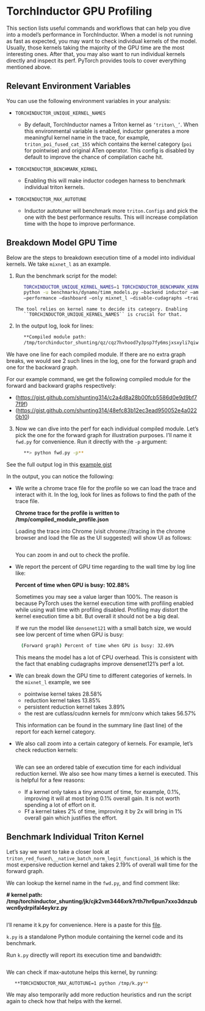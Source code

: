 # TorchInductor GPU Profiling

This section lists useful commands and workflows that can help
you dive into a model’s performance in TorchInductor. When a model is not
running as fast as expected, you may want to check individual kernels of the
model. Usually, those kernels taking the majority of the
GPU time are the most interesting ones. After that, you
may also want to run individual kernels directly and inspect its perf.
PyTorch provides tools to cover everything mentioned above.

## Relevant Environment Variables

You can use the following environment variables in your analysis:

-  ``TORCHINDUCTOR_UNIQUE_KERNEL_NAMES``

   -  By default, TorchInductor names a Triton kernel as ``‘triton\_’``. When
      this environmental variable is enabled, inductor generates a more
      meaningful kernel name in the trace, for example,
      ``triton_poi_fused_cat_155`` which contains the kernel category
      (``poi`` for pointwise) and original ATen
      operator. This config is disabled by default to improve the chance of
      compilation cache hit.

-  ``TORCHINDUCTOR_BENCHMARK_KERNEL``

   -  Enabling this will make inductor codegen harness to benchmark
      individual triton kernels.

-  ``TORCHINDUCTOR_MAX_AUTOTUNE``

   -  Inductor autotuner will benchmark more ``triton.Configs`` and pick the
      one with the best performance results. This will increase compilation
      time with the hope to improve performance.

## Breakdown Model GPU Time

Below are the steps to breakdown execution time of a model into
individual kernels. We take ``mixnet_l`` as an example.

1. Run the benchmark script for the model:

   ```bash
      TORCHINDUCTOR_UNIQUE_KERNEL_NAMES=1 TORCHINDUCTOR_BENCHMARK_KERNEL=1
      python -u benchmarks/dynamo/timm_models.py –backend inductor –amp
      –performance –dashboard –only mixnet_l –disable-cudagraphs –training
   ```
   ```{note}
   The tool relies on kernel name to decide its category. Enabling
      ``TORCHINDUCTOR_UNIQUE_KERNEL_NAMES`` is crucial for that.
   ```
2. In the output log, look for lines:

   ```bash
      **Compiled module path:
      /tmp/torchinductor_shunting/qz/cqz7hvhood7y3psp7fy6msjxsxyli7qiwiybizdwtjw6ffyq5wwd.py**
   ```

We have one line for each compiled module. If there are no extra graph
breaks, we would see 2 such lines in the log, one for the forward graph
and one for the backward graph.

For our example command, we get the following compiled module for the
forward and backward graphs respectively:

-  (https://gist.github.com/shunting314/c2a4d8a28b00fcb5586d0e9d9bf77f9f)
-  (https://gist.github.com/shunting314/48efc83b12ec3ead950052e4a0220b10)

3. Now we can dive into the perf for each individual compiled module.
   Let’s pick the one for the forward graph for illustration purposes.
   I’ll name it ``fwd.py`` for convenience. Run it directly with the
   ``-p`` argument:

   ```bash
      **> python fwd.py -p**
   ```

See the full output log in this [example gist](https://gist.github.com/shunting314/8243734a38b5733ea78479209c0ae893)

In the output, you can notice the following:

* We write a chrome trace file for the profile so we can load the trace and interact with it. In the log, look for lines as follows to find the path of the trace file.


  **Chrome trace for the profile is written to /tmp/compiled_module_profile.json**

   Loading the trace into Chrome (visit chrome://tracing in the chrome browser and load the file as the UI suggested) will show UI as follows:

   ```{image} _static/img/inductor_profiling/trace.png
   ```

   You can zoom in and out to check the profile.

* We report the percent of GPU time regarding to the wall time by log line like:

  **Percent of time when GPU is busy: 102.88%**

  Sometimes you may see a value larger than 100%. The reason is because PyTorch
  uses the kernel execution time with profiling enabled while using wall time
  with profiling disabled. Profiling may distort the kernel execution time a
  bit. But overall it should not be a big deal.

  If we run the model like ``densenet121`` with a small batch size, we would see
  low percent of time when GPU is busy:

   ```bash
     (Forward graph) Percent of time when GPU is busy: 32.69%
   ```

  This means the model has a lot of CPU overhead. This is consistent with
  the fact that enabling cudagraphs improve densenet121’s perf a lot.

* We can break down the GPU time to different categories of kernels.
  In the ``mixnet_l`` example, we see

  -  pointwise kernel takes 28.58%
  -  reduction kernel takes 13.85%
  -  persistent reduction kernel takes 3.89%
  -  the rest are cutlass/cudnn kernels for mm/conv which takes 56.57%

  This information can be found in the summary line (last line)
  of the report for each kernel category.

* We also call zoom into a certain category of kernels. For example,
  let’s check reduction kernels:

  ```{image} _static/img/inductor_profiling/kernel_breakdown.png
  ```

  We can see an ordered table of execution time for each individual
  reduction kernel. We also see how many times a kernel is executed. This
  is helpful for a few reasons:

  - If a kernel only takes a tiny amount of time, for example, 0.1%,
    improving it will at most bring 0.1% overall gain. It is not
    worth spending a lot of effort on it.
  - Ff a kernel takes 2% of time, improving it by 2x will bring in 1%
    overall gain which justifies the effort.

## Benchmark Individual Triton Kernel

Let’s say we want to take a closer look at
``triton_red_fused\__native_batch_norm_legit_functional_16`` which is the
most expensive reduction kernel and takes 2.19% of overall wall time for
the forward graph.

We can lookup the kernel name in the ``fwd.py``, and find comment like:

**# kernel path:
/tmp/torchinductor_shunting/jk/cjk2vm3446xrk7rth7hr6pun7xxo3dnzubwcn6ydrpifal4eykrz.py**

```{image} _static/img/inductor_profiling/inductor_code.png
```

I’ll rename it k.py for convenience. Here is a paste for this [file](https://gist.github.com/shunting314/96a0afef9dce53d6357bf1633094f358).

``k.py`` is a standalone Python module containing the kernel code and its
benchmark.

Run ``k.py`` directly will report its execution time and bandwidth:

 ```{image} _static/img/inductor_profiling/terminal_printout.png
 ```

We can check if max-autotune helps this kernel, by running:

```bash
   **TORCHINDUCTOR_MAX_AUTOTUNE=1 python /tmp/k.py**
```
We may also temporarily add more reduction heuristics and run the script
again to check how that helps with the kernel.
